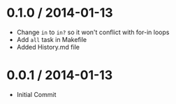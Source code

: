 0.1.0 / 2014-01-13
==================

* Change `in` to `in?` so it won't conflict with for-in loops
* Add `all` task in Makefile
* Added History.md file


0.0.1 / 2014-01-13
==================

* Initial Commit
